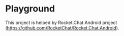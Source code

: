 # Playground

This project is helped by Rocket.Chat.Android project (https://github.com/RocketChat/Rocket.Chat.Android).
